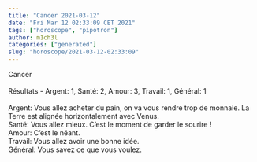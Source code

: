 ```yaml
---
title: "Cancer 2021-03-12"
date: "Fri Mar 12 02:33:09 CET 2021"
tags: ["horoscope", "pipotron"]
author: m1ch3l
categories: ["generated"]
slug: "horoscope/2021-03-12-02:33:09"
---
```


Cancer<br>
<br>
Résultats - Argent: 1, Santé: 2, Amour: 3, Travail: 1, Général: 1<br>
<br>
Argent:  Vous allez acheter du pain, on va vous rendre trop de monnaie. La Terre est alignée horizontalement avec Venus.<br>
Santé:   Vous allez mieux. C’est le moment de garder le sourire !<br>
Amour:   C’est le néant. <br>
Travail: Vous allez avoir une bonne idée. <br>
Général: Vous savez ce que vous voulez.<br>

